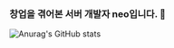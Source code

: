 ### 창업을 겪어본 서버 개발자 neo입니다. 👋

![Anurag's GitHub stats](https://github-readme-stats.vercel.app/api?username=neo-startup&show_icons=true&theme=github_dark)

<!--
**neo-startup/neo-startup** is a ✨ _special_ ✨ repository because its `README.md` (this file) appears on your GitHub profile.

Here are some ideas to get you started:

- 🔭 I’m currently working on ...
- 🌱 I’m currently learning ...
- 👯 I’m looking to collaborate on ...
- 🤔 I’m looking for help with ...
- 💬 Ask me about ...
- 📫 How to reach me: ...
- 😄 Pronouns: ...
- ⚡ Fun fact: ...
-->
